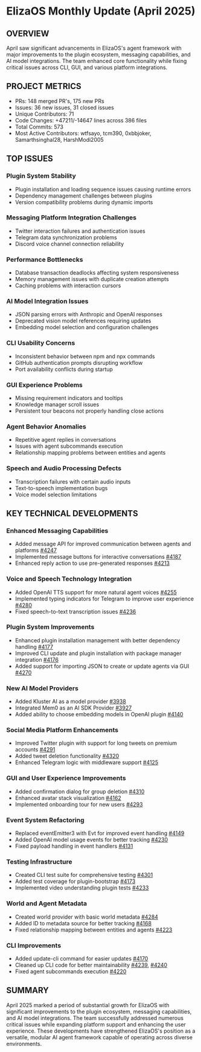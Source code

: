 # ElizaOS Monthly Update (April 2025)

## OVERVIEW
April saw significant advancements in ElizaOS's agent framework with major improvements to the plugin ecosystem, messaging capabilities, and AI model integrations. The team enhanced core functionality while fixing critical issues across CLI, GUI, and various platform integrations.

## PROJECT METRICS
- PRs: 148 merged PR's, 175 new PRs
- Issues: 36 new issues, 31 closed issues
- Unique Contributors: 71
- Code Changes: +47211/-14647 lines across 386 files
- Total Commits: 573
- Most Active Contributors: wtfsayo, tcm390, 0xbbjoker, Samarthsinghal28, HarshModi2005

## TOP ISSUES

### Plugin System Stability
- Plugin installation and loading sequence issues causing runtime errors
- Dependency management challenges between plugins
- Version compatibility problems during dynamic imports

### Messaging Platform Integration Challenges
- Twitter interaction failures and authentication issues
- Telegram data synchronization problems
- Discord voice channel connection reliability

### Performance Bottlenecks
- Database transaction deadlocks affecting system responsiveness
- Memory management issues with duplicate creation attempts
- Caching problems with interaction cursors

### AI Model Integration Issues
- JSON parsing errors with Anthropic and OpenAI responses
- Deprecated vision model references requiring updates
- Embedding model selection and configuration challenges

### CLI Usability Concerns
- Inconsistent behavior between npm and npx commands
- GitHub authentication prompts disrupting workflow
- Port availability conflicts during startup

### GUI Experience Problems
- Missing requirement indicators and tooltips
- Knowledge manager scroll issues
- Persistent tour beacons not properly handling close actions

### Agent Behavior Anomalies
- Repetitive agent replies in conversations
- Issues with agent subcommands execution
- Relationship mapping problems between entities and agents

### Speech and Audio Processing Defects
- Transcription failures with certain audio inputs
- Text-to-speech implementation bugs
- Voice model selection limitations

## KEY TECHNICAL DEVELOPMENTS

### Enhanced Messaging Capabilities
- Added message API for improved communication between agents and platforms [#4247](https://github.com/elizaos/eliza/pull/4247)
- Implemented message buttons for interactive conversations [#4187](https://github.com/elizaos/eliza/pull/4187)
- Enhanced reply action to use pre-generated responses [#4213](https://github.com/elizaos/eliza/pull/4213)

### Voice and Speech Technology Integration
- Added OpenAI TTS support for more natural agent voices [#4255](https://github.com/elizaos/eliza/pull/4255)
- Implemented typing indicators for Telegram to improve user experience [#4280](https://github.com/elizaos/eliza/pull/4280)
- Fixed speech-to-text transcription issues [#4236](https://github.com/elizaos/eliza/pull/4236)

### Plugin System Improvements
- Enhanced plugin installation management with better dependency handling [#4177](https://github.com/elizaos/eliza/pull/4177)
- Improved CLI update and plugin installation with package manager integration [#4176](https://github.com/elizaos/eliza/pull/4176)
- Added support for importing JSON to create or update agents via GUI [#4270](https://github.com/elizaos/eliza/pull/4270)

### New AI Model Providers
- Added Kluster AI as a model provider [#3938](https://github.com/elizaos/eliza/pull/3938)
- Integrated Mem0 as an AI SDK Provider [#3927](https://github.com/elizaos/eliza/pull/3927)
- Added ability to choose embedding models in OpenAI plugin [#4140](https://github.com/elizaos/eliza/pull/4140)

### Social Media Platform Enhancements
- Improved Twitter plugin with support for long tweets on premium accounts [#4291](https://github.com/elizaos/eliza/pull/4291)
- Added tweet deletion functionality [#4320](https://github.com/elizaos/eliza/pull/4320)
- Enhanced Telegram logic with middleware support [#4125](https://github.com/elizaos/eliza/pull/4125)

### GUI and User Experience Improvements
- Added confirmation dialog for group deletion [#4310](https://github.com/elizaos/eliza/pull/4310)
- Enhanced avatar stack visualization [#4162](https://github.com/elizaos/eliza/pull/4162)
- Implemented onboarding tour for new users [#4293](https://github.com/elizaos/eliza/pull/4293)

### Event System Refactoring
- Replaced eventEmitter3 with Evt for improved event handling [#4149](https://github.com/elizaos/eliza/pull/4149)
- Added OpenAI model usage events for better tracking [#4230](https://github.com/elizaos/eliza/pull/4230)
- Fixed payload handling in event handlers [#4131](https://github.com/elizaos/eliza/pull/4131)

### Testing Infrastructure
- Created CLI test suite for comprehensive testing [#4301](https://github.com/elizaos/eliza/pull/4301)
- Added test coverage for plugin-bootstrap [#4173](https://github.com/elizaos/eliza/pull/4173)
- Implemented video understanding plugin tests [#4233](https://github.com/elizaos/eliza/pull/4233)

### World and Agent Metadata
- Created world provider with basic world metadata [#4284](https://github.com/elizaos/eliza/pull/4284)
- Added ID to metadata source for better tracking [#4168](https://github.com/elizaos/eliza/pull/4168)
- Fixed relationship mapping between entities and agents [#4223](https://github.com/elizaos/eliza/pull/4223)

### CLI Improvements
- Added update-cli command for easier updates [#4170](https://github.com/elizaos/eliza/pull/4170)
- Cleaned up CLI code for better maintainability [#4239](https://github.com/elizaos/eliza/pull/4239), [#4240](https://github.com/elizaos/eliza/pull/4240)
- Fixed agent subcommands execution [#4220](https://github.com/elizaos/eliza/pull/4220)

## SUMMARY
April 2025 marked a period of substantial growth for ElizaOS with significant improvements to the plugin ecosystem, messaging capabilities, and AI model integrations. The team successfully addressed numerous critical issues while expanding platform support and enhancing the user experience. These developments have strengthened ElizaOS's position as a versatile, modular AI agent framework capable of operating across diverse environments.